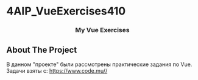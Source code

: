 # 4AIP_VueExercises410

  <h3 align="center">My Vue Exercises</h3>
  
  ## About The Project
  В данном "проекте" были рассмотрены практические задания по Vue. Задачи взяты с: https://www.code.mu//
  
<a href="https://imgflip.com/gif/79w34j"></a></p>
